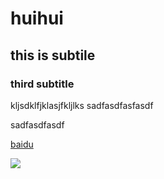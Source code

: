 # huihui
## this is subtile
### third subtitle

kljsdklfjklasjfkljlks
sadfasdfasfasdf

sadfasdfasdf

[baidu](https://www.baidu.com)

![](ssdfsaf)

